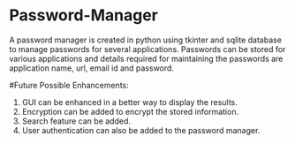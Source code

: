 # Password-Manager
A password manager is created in python using tkinter and sqlite database to manage passwords for several applications. Passwords can be stored for various applications and details required for maintaining the passwords are application name, url, email id and password.

#Future Possible Enhancements:
1. GUI can be enhanced in a better way to display the results.
2. Encryption can be added to encrypt the stored information.
3. Search feature can be added.
4. User authentication can also be added to the password manager.
